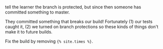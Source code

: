 tell the learner the branch is protected, but since then someone has committed something to master.

They committed something that breaks our build! Fortunately (1) our tests caught it, (2) we turned on branch protections so these kinds of things don't make it to future builds.

Fix the build by removing `{% site.times %}`.